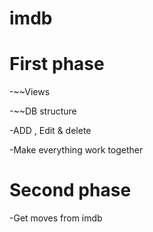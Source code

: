
# imdb
# First phase

-~~Views

-~~DB structure

-ADD , Edit & delete

-Make everything work together

# Second phase

-Get moves from imdb
